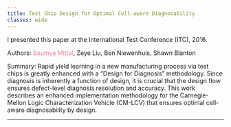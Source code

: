 ```yaml
---
title: Test Chip Design for Optimal Cell-aware Diagnosability
classes: wide
---
```


I presented this paper at the International Test Conference (ITC), 2016.

Authors: <span style="color:#ff7597">Soumya Mittal</span>, Zeye Liu, Ben Niewenhuis, Shawn Blanton

Summary: Rapid yield learning in a new manufacturing process via test chips is greatly enhanced with a “Design for Diagnosis” methodology. Since diagnosis is inherently a function of design, it is crucial that the design flow ensures defect-level diagnosis resolution and accuracy. This work describes an enhanced implementation methodology for the Carnegie-Mellon Logic Characterization Vehicle (CM-LCV) that ensures optimal cell-aware diagnosability by design.  

---
